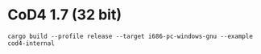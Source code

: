 # CoD4 1.7 (32 bit)

```shell
cargo build --profile release --target i686-pc-windows-gnu --example cod4-internal
```
